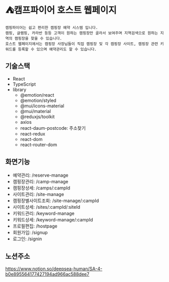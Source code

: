 # ⛺캠프파이어 호스트 웹페이지

```
캠핑파이어는 쉽고 편리한 캠핑장 예약 시스템 입니다.
캠핑, 글램핑, 카라반 등등 고객이 원하는 캠핑장만 골라서 보여주며 지역검색으로 원하는 지역의 캠핑장을 찾을 수 있습니다.
호스트 웹페이지에서는 캠핑장 사장님들이 직접 캠핑장 및 각 캠핑장 사이트, 캠핑장 관련 키워드를 등록할 수 있으며 예약관리도 할 수 있습니다.
```

## 기술스택
- React
- TypeScript
- library
    - @emotion/react
    - @emotion/styled
    - @mui/icons-material
    - @mui/material
    - @reduxjs/toolkit
    - axios
    - react-daum-postcode: 주소찾기
    - react-redux
    - react-dom
    - react-router-dom

## 화면기능
- 예약관리: /reserve-manage
- 캠핑장관리: /camp-manage
- 캠핑장상세: /camps/:campId
- 사이트관리: /site-manage
- 캠핑장별사이트조회: /site-manage/:campId
- 사이트상세: /sites/:campId/:siteId
- 키워드관리: /keyword-manage
- 키워드상세: /keyword-manage/:campId
- 프로필편집: /hostpage
- 회원가입: /signup
- 로그인: /signin

## 노션주소
<https://www.notion.so/deepsea-human/SA-4-b0e895564177427194ad966ac588dee7>
